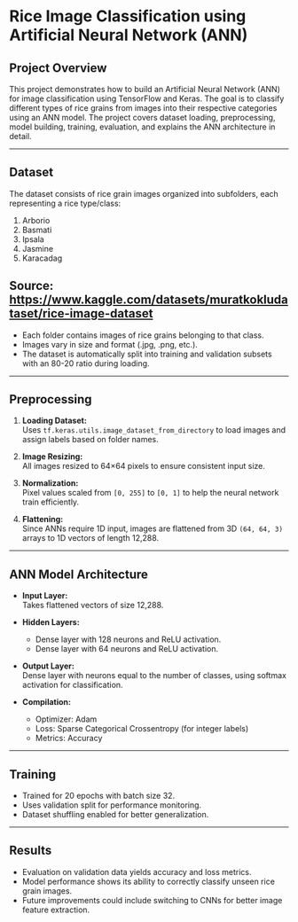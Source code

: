 # Rice Image Classification using Artificial Neural Network (ANN)

## Project Overview

This project demonstrates how to build an Artificial Neural Network (ANN) for image classification using TensorFlow and Keras. The goal is to classify different types of rice grains from images into their respective categories using an ANN model. The project covers dataset loading, preprocessing, model building, training, evaluation, and explains the ANN architecture in detail.

---

## Dataset

The dataset consists of rice grain images organized into subfolders, each representing a rice type/class:

1. Arborio
2. Basmati
3. Ipsala
4. Jasmine
5. Karacadag

Source: https://www.kaggle.com/datasets/muratkokludataset/rice-image-dataset
---

- Each folder contains images of rice grains belonging to that class.
- Images vary in size and format (.jpg, .png, etc.).
- The dataset is automatically split into training and validation subsets with an 80-20 ratio during loading.

---

## Preprocessing

1. **Loading Dataset:**  
   Uses `tf.keras.utils.image_dataset_from_directory` to load images and assign labels based on folder names.

2. **Image Resizing:**  
   All images resized to 64×64 pixels to ensure consistent input size.

3. **Normalization:**  
   Pixel values scaled from `[0, 255]` to `[0, 1]` to help the neural network train efficiently.

4. **Flattening:**  
   Since ANNs require 1D input, images are flattened from 3D `(64, 64, 3)` arrays to 1D vectors of length 12,288.

---

## ANN Model Architecture

- **Input Layer:**  
  Takes flattened vectors of size 12,288.

- **Hidden Layers:**  
  - Dense layer with 128 neurons and ReLU activation.  
  - Dense layer with 64 neurons and ReLU activation.

- **Output Layer:**  
  Dense layer with neurons equal to the number of classes, using softmax activation for classification.

- **Compilation:**  
  - Optimizer: Adam  
  - Loss: Sparse Categorical Crossentropy (for integer labels)  
  - Metrics: Accuracy

---

## Training

- Trained for 20 epochs with batch size 32.
- Uses validation split for performance monitoring.
- Dataset shuffling enabled for better generalization.

---

## Results

- Evaluation on validation data yields accuracy and loss metrics.
- Model performance shows its ability to correctly classify unseen rice grain images.
- Future improvements could include switching to CNNs for better image feature extraction.



